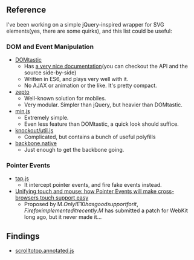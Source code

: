## Reference

I've been working on a simple jQuery-inspired wrapper for SVG elements(yes, there are some quirks), and this list could be useful:

### DOM and Event Manipulation

* [DOMtastic](https://github.com/webpro/DOMtastic)
  * Has [a very nice documentation](http://webpro.github.io/DOMtastic/doc/)(you can checkout the API and the source side-by-side)
  * Written in ES6, and plays very well with it.
  * No AJAX or animation or the like. It's pretty compact.
* [zepto](https://github.com/madrobby/zepto/)
  * Well-known solution for mobiles.
  * Very modular. Simpler than jQuery, but heavier than DOMtastic.
* [min.js](https://github.com/remy/min.js)
  * Extremely simple.
  * Even less feature than DOMtastic, a quick look should suffice.
* [knockout/util.js](https://github.com/knockout/knockout/blob/master/src/utils.js)
  * Complicated, but contains a bunch of useful polyfills
* [backbone.native](https://github.com/inkling/backbone.native/blob/master/backbone.native.js)
  * Just enough to get the backbone going.

### Pointer Events

* [tap.js](https://github.com/pukhalski/tap)
  * It intercept pointer events, and fire fake events instead.
* [Unifying touch and mouse: how Pointer Events will make cross-browsers touch support easy](http://blogs.msdn.com/b/davrous/archive/2013/02/20/handling-touch-in-your-html5-apps-thanks-to-the-pointer-events-of-ie10-and-windows-8.aspx)
  * Proposed by M$. Only IE10 has good support for it, Firefox implemented it recently. M$ has submitted a patch for WebKit long ago, but it never made it...

## Findings

* [scrolltotop.annotated.js](https://gist.github.com/madrobby/8507960)